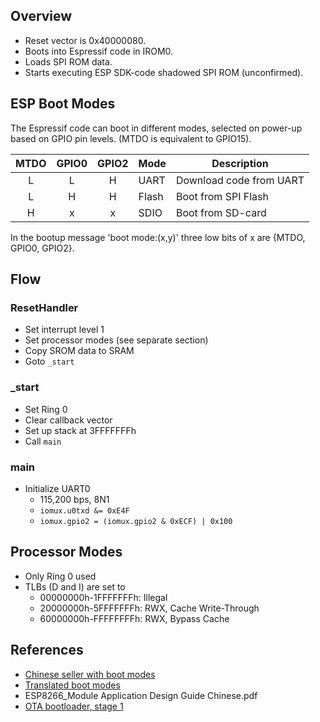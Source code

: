 Overview
--------
- Reset vector is 0x40000080.
- Boots into Espressif code in IROM0.
- Loads SPI ROM data.
- Starts executing ESP SDK-code shadowed SPI ROM (unconfirmed).

ESP Boot Modes
--------------
The Espressif code can boot in different modes, selected on power-up based on GPIO pin levels.
(MTDO is equivalent to GPIO15).

| MTDO | GPIO0 | GPIO2 | Mode  | Description
|:----:|:-----:|:-----:| ----- | -----------
|   L  |   L   |   H   | UART  | Download code from UART
|   L  |   H   |   H   | Flash | Boot from SPI Flash
|   H  |   x   |   x   | SDIO  | Boot from SD-card

In the bootup message 'boot mode:(x,y)' three low bits of x are {MTDO, GPIO0, GPIO2}.

Flow
----

### ResetHandler
- Set interrupt level 1
- Set processor modes (see separate section)
- Copy SROM data to SRAM
- Goto `_start`

### _start
- Set Ring 0
- Clear callback vector
- Set up stack at 3FFFFFFFh
- Call `main`

### main
- Initialize UART0
  - 115,200 bps, 8N1
  - `iomux.u0txd &= 0xE4F`
  - `iomux.gpio2 = (iomux.gpio2 & 0xECF) | 0x100`

Processor Modes
---------------
- Only Ring 0 used
- TLBs (D and I) are set to
  - 00000000h-1FFFFFFFh: Illegal
  - 20000000h-5FFFFFFFh: RWX, Cache Write-Through
  - 60000000h-FFFFFFFFh: RWX, Bypass Cache

References
----------
- [Chinese seller with boot modes](http://detail.1688.com/offer/40258194242.html?tracelog=gsda_offer)
- [Translated boot modes](https://drive.google.com/file/d/0ByLNRzaQc0jPV0xaektpdFFoMGs/edit)
- ESP8266_Module Application Design Guide Chinese.pdf
- [OTA bootloader, stage 1](https://github.com/esp8266/esp8266-wiki/blob/master/reversed/ota_bootloader_stage1.c)